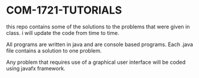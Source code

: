 # COM-1721-TUTORIALS
this repo contains some of the solutions to the problems that were given in class. i will update the code from time to time.

All programs are written in java and are console based programs.
Each .java file contains a solution to one problem. 

Any problem that requires use of a graphical user interface will be coded using javafx framework.
